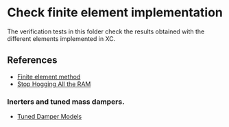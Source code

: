 # Check finite element implementation

The verification tests in this folder check the results obtained with the different elements implemented in XC.

## References
- [Finite element method](https://en.wikipedia.org/wiki/Finite_element_method)
- [Stop Hogging All the RAM](https://portwooddigital.com/2022/11/16/stop-hogging-all-the-ram/)
### Inerters and tuned mass dampers.
- [Tuned Damper Models](https://portwooddigital.com/2023/11/11/tuned-damper-models/)
